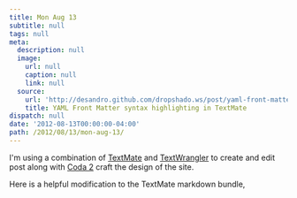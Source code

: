 ```yaml
---
title: Mon Aug 13
subtitle: null
tags: null
meta:
  description: null
  image:
    url: null
    caption: null
    link: null
  source:
    url: 'http://desandro.github.com/dropshado.ws/post/yaml-front-matter-markdown-textmate.html'
    title: YAML Front Matter syntax highlighting in TextMate
dispatch: null
date: '2012-08-13T00:00:00-04:00'
path: /2012/08/13/mon-aug-13/
---
```

I'm using a combination of [TextMate](https://github.com/textmate/textmate) and [TextWrangler](http://www.barebones.com/products/textwrangler/index.shtml) to create and edit post along with [Coda 2](http://www.panic.com/coda/) craft the design of the site.

Here is a helpful modification to the TextMate markdown bundle,

